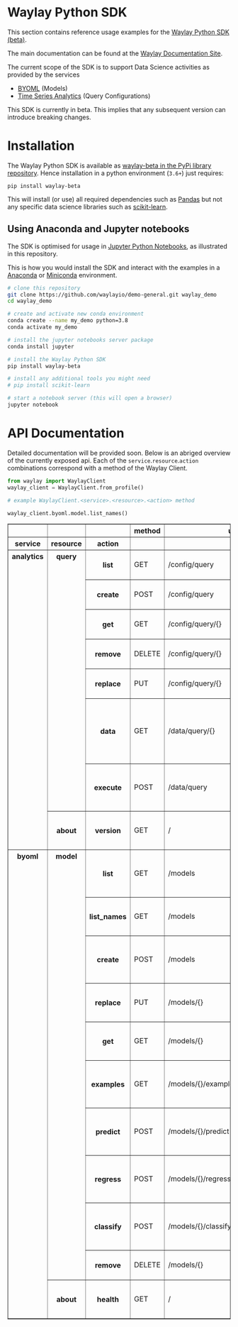 # Waylay Python SDK

This section contains reference usage examples for the [Waylay Python SDK (beta)](https://pypi.org/project/waylay-beta/).

The main documentation can be found at the [Waylay Documentation Site](https://docs.waylay.io/api/sdk/python).

The current scope of the SDK is to support Data Science activities
as provided by the services
* [BYOML](https://docs.waylay.io/features/byoml/)  (Models)
* [Time Series Analytics](https://docs.waylay.io/features/tsanalytics/) (Query Configurations)

This SDK is currently in beta. This implies that any subsequent version can introduce breaking changes.

# Installation

The Waylay Python SDK is available as [waylay-beta in the PyPi library repository](https://pypi.org/project/waylay-beta/).
Hence installation in a python environment (`3.6+`) just requires:

```
pip install waylay-beta
```

This will install (or use) all required dependencies such as 
[Pandas](https://pandas.pydata.org/pandas-docs/stable/index.html)
but not any specific data science libraries such as [scikit-learn](https://scikit-learn.org/stable/install.html).

## Using Anaconda and Jupyter notebooks
The SDK is optimised for usage in [Jupyter Python Notebooks](https://jupyter.org/), as illustrated in this repository.

This is how you would install the SDK and interact with the examples in a [Anaconda](https://www.anaconda.com/) 
or [Miniconda](https://docs.conda.io/en/latest/miniconda.html) environment.

```bash
# clone this repository
git clone https://github.com/waylayio/demo-general.git waylay_demo
cd waylay_demo

# create and activate new conda environment
conda create --name my_demo python=3.8
conda activate my_demo

# install the jupyter notebooks server package
conda install jupyter

# install the Waylay Python SDK
pip install waylay-beta

# install any additional tools you might need
# pip install scikit-learn

# start a notebook server (this will open a browser)
jupyter notebook
```



# API Documentation

Detailed documentation will be provided soon. Below is an abriged overview of the currently exposed api.
Each of the `service`.`resource`.`action` combinations correspond with a method of the Waylay Client.
```python
from waylay import WaylayClient
waylay_client = WaylayClient.from_profile()

# example WaylayClient.<service>.<resource>.<action> method

waylay_client.byoml.model.list_names()
```

<table border="1" class="dataframe">
  <thead>
    <tr style="text-align: right;">
      <th></th>
      <th></th>
      <th></th>
      <th>method</th>
      <th>url</th>
      <th>description</th>
    </tr>
    <tr>
      <th>service</th>
      <th>resource</th>
      <th>action</th>
      <th></th>
      <th></th>
      <th></th>
    </tr>
  </thead>
  <tbody>
    <tr>
      <th rowspan="8" valign="top">analytics</th>
      <th rowspan="7" valign="top">query</th>
      <th>list</th>
      <td>GET</td>
      <td>/config/query</td>
      <td>List or search <em>Query Configurations</em></td>
    </tr>
    <tr>
      <th>create</th>
      <td>POST</td>
      <td>/config/query</td>
      <td>Create a new <em>Query Configuration</em></td>
    </tr>
    <tr>
      <th>get</th>
      <td>GET</td>
      <td>/config/query/{}</td>
      <td>Fetch the named <em>Query Configuration</em></td>
    </tr>
    <tr>
      <th>remove</th>
      <td>DELETE</td>
      <td>/config/query/{}</td>
      <td>Remove the named <em>Query Configuration</em></td>
    </tr>
    <tr>
      <th>replace</th>
      <td>PUT</td>
      <td>/config/query/{}</td>
      <td>Replace the named <em>Query Configuration</em></td>
    </tr>
    <tr>
      <th>data</th>
      <td>GET</td>
      <td>/data/query/{}</td>
      <td>Execute the timeseries query specified by the named <em>Query Configuration</em></td>
    </tr>
    <tr>
      <th>execute</th>
      <td>POST</td>
      <td>/data/query</td>
      <td>Execute the timeseries query specified in the request</td>
    </tr>
    <tr>
      <th>about</th>
      <th>version</th>
      <td>GET</td>
      <td>/</td>
      <td>Version info of the <em>Analytics Service</em> at this endpoint.</td>
    </tr>
    <tr>
      <th rowspan="11" valign="top">byoml</th>
      <th rowspan="10" valign="top">model</th>
      <th>list</th>
      <td>GET</td>
      <td>/models</td>
      <td>List the metadata of the deployed <em>BYOML Models</em></td>
    </tr>
    <tr>
      <th>list_names</th>
      <td>GET</td>
      <td>/models</td>
      <td>List the names of deployed <em>BYOML Models</em></td>
    </tr>
    <tr>
      <th>create</th>
      <td>POST</td>
      <td>/models</td>
      <td>Build and create a new <em>BYOML Model</em> as specified in the request</td>
    </tr>
    <tr>
      <th>replace</th>
      <td>PUT</td>
      <td>/models/{}</td>
      <td>Build and replace the named <em>BYOML Model</em></td>
    </tr>
    <tr>
      <th>get</th>
      <td>GET</td>
      <td>/models/{}</td>
      <td>Fetch the metadata of the named <em>BYOML Model</em></td>
    </tr>
    <tr>
      <th>examples</th>
      <td>GET</td>
      <td>/models/{}/examples</td>
      <td>Fetch the <em>example request input</em> of the named <em>BYOML Model</em></td>
    </tr>
    <tr>
      <th>predict</th>
      <td>POST</td>
      <td>/models/{}/predict</td>
      <td>Execute the <em>predict</em> capability of the named <em>BYOML Model</em></td>
    </tr>
    <tr>
      <th>regress</th>
      <td>POST</td>
      <td>/models/{}/regress</td>
      <td>Execute the <em>regress</em> capability of the named  <em>BYOML Model</em></td>
    </tr>
    <tr>
      <th>classify</th>
      <td>POST</td>
      <td>/models/{}/classify</td>
      <td>Execute the <em>classification</em> capability of the named <em>BYOML Model</em></td>
    </tr>
    <tr>
      <th>remove</th>
      <td>DELETE</td>
      <td>/models/{}</td>
      <td>Remove the named <em>BYOML Model</em></td>
    </tr>
    <tr>
      <th>about</th>
      <th>health</th>
      <td>GET</td>
      <td>/</td>
      <td>Get the health status of the <em>BYOML Service</em></td>
    </tr>
  </tbody>
</table>
